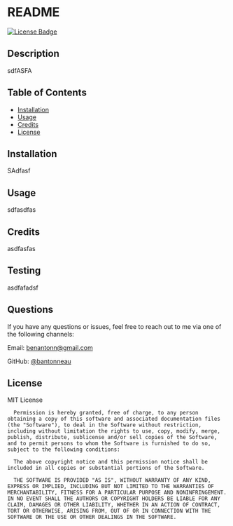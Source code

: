 # README

  
 [![License Badge](https://img.shields.io/badge/License-MIT-blue.svg)](https://choosealicense.com/licenses/mit/)

  ## Description

  sdfASFA

  ## Table of Contents

  - [Installation](#installation)
  - [Usage](#usage)
  - [Credits](#credits)
  - [License](#license)

  ## Installation

  SAdfasf

  ## Usage

  sdfasdfas

  ## Credits

  asdfasfas

  ## Testing

  asdfafadsf

  ## Questions

  If you have any questions or issues, feel free to reach out to me via one of the following channels:

  Email: [benantonn@gmail.com](mailto:benantonn@gmail.com)

  GitHub: [@bantonneau](https://github.com/bantonneau)

  ## License

  MIT License

      Permission is hereby granted, free of charge, to any person obtaining a copy of this software and associated documentation files (the "Software"), to deal in the Software without restriction, including without limitation the rights to use, copy, modify, merge, publish, distribute, sublicense and/or sell copies of the Software, and to permit persons to whom the Software is furnished to do so, subject to the following conditions:
      
      The above copyright notice and this permission notice shall be included in all copies or substantial portions of the Software.
      
      THE SOFTWARE IS PROVIDED "AS IS", WITHOUT WARRANTY OF ANY KIND, EXPRESS OR IMPLIED, INCLUDING BUT NOT LIMITED TO THE WARRANTIES OF MERCHANTABILITY, FITNESS FOR A PARTICULAR PURPOSE AND NONINFRINGEMENT. IN NO EVENT SHALL THE AUTHORS OR COPYRIGHT HOLDERS BE LIABLE FOR ANY CLAIM, DAMAGES OR OTHER LIABILITY, WHETHER IN AN ACTION OF CONTRACT, TORT OR OTHERWISE, ARISING FROM, OUT OF OR IN CONNECTION WITH THE SOFTWARE OR THE USE OR OTHER DEALINGS IN THE SOFTWARE.


